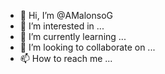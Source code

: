 - 👋 Hi, I’m @AMalonsoG
- 👀 I’m interested in ...
- 🌱 I’m currently learning ...
- 💞️ I’m looking to collaborate on ...
- 📫 How to reach me ...

<!---
AMalonsoG/AMalonsoG is a ✨ special ✨ repository because its `README.md` (this file) appears on your GitHub profile.
You can click the Preview link to take a look at your changes.
--->
